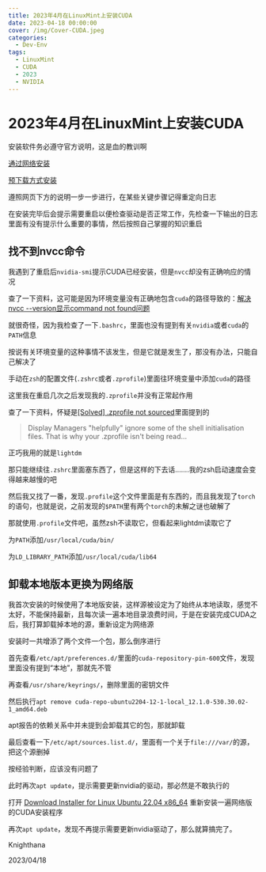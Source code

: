 ```yaml
---
title: 2023年4月在LinuxMint上安装CUDA
date: 2023-04-18 00:00:00
cover: /img/Cover-CUDA.jpeg
categories:
  - Dev-Env
tags: 
  - LinuxMint
  - CUDA
  - 2023
  - NVIDIA
---
```


# 2023年4月在LinuxMint上安装CUDA

安装软件务必遵守官方说明，这是血的教训啊

[通过网络安装](https://developer.nvidia.com/cuda-downloads?target_os=Linux&target_arch=x86_64&Distribution=Ubuntu&target_version=22.04&target_type=deb_network)

[预下载方式安装](https://developer.nvidia.com/cuda-downloads?target_os=Linux&target_arch=x86_64&Distribution=Ubuntu&target_version=22.04&target_type=deb_local)

遵照网页下方的说明一步一步进行，在某些关键步骤记得重定向日志

在安装完毕后会提示需要重启以便检查驱动是否正常工作，先检查一下输出的日志里面有没有提示什么重要的事情，然后按照自己掌握的知识重启

## 找不到nvcc命令

我遇到了重启后`nvidia-smi`提示CUDA已经安装，但是`nvcc`却没有正确响应的情况

查了一下资料，这可能是因为环境变量没有正确地包含`cuda`的路径导致的：[解决nvcc --version显示command not found问题](https://blog.csdn.net/Flying_sfeng/article/details/103343813)

就很奇怪，因为我检查了一下`.bashrc`，里面也没有提到有关`nvidia`或者`cuda`的`PATH`信息

按说有关环境变量的这种事情不该发生，但是它就是发生了，那没有办法，只能自己解决了

手动在`zsh`的配置文件(`.zshrc`或者`.zprofile`)里面往环境变量中添加`cuda`的路径

这里我在重启几次之后发现我的`.zprofile`并没有正常起作用

查了一下资料，怀疑是[\[Solved\] .zprofile not sourced](https://bbs.archlinux.org/viewtopic.php?id=211162)里面提到的

> Display Managers "helpfully" ignore some of the shell initialisation files. That is why your .zprofile isn't being read...

正巧我用的就是`lightdm`

那只能继续往`.zshrc`里面塞东西了，但是这样的下去话.......我的zsh启动速度会变得越来越慢的吧

然后我又找了一番，发现`.profile`这个文件里面是有东西的，而且我发现了`torch`的语句，也就是说，之前发现的`$PATH`里有两个`torch`的未解之谜也破解了

那就使用`.profile`文件吧，虽然zsh不读取它，但看起来lightdm读取它了

为`PATH`添加`/usr/local/cuda/bin/`

为`LD_LIBRARY_PATH`添加`/usr/local/cuda/lib64`

## 卸载本地版本更换为网络版

我首次安装的时候使用了本地版安装，这样源被设定为了始终从本地读取，感觉不太好，不能保持最新，且每次读一遍本地目录浪费时间，于是在安装完成CUDA之后，我打算卸载掉本地的源，重新设定为网络源

安装时一共增添了两个文件一个包，那么倒序进行

首先查看`/etc/apt/preferences.d/`里面的`cuda-repository-pin-600`文件，发现里面没有提到“本地”，那就先不管

再查看`/usr/share/keyrings/`，删除里面的密钥文件

然后执行`apt remove cuda-repo-ubuntu2204-12-1-local_12.1.0-530.30.02-1_amd64.deb`

apt报告的依赖关系中并未提到会卸载其它的包，那就卸载

最后查看一下`/etc/apt/sources.list.d/`，里面有一个关于`file:///var/`的源，把这个源删掉

按经验判断，应该没有问题了

此时再次`apt update`，提示需要更新nvidia的驱动，那必然是不敢执行的

打开
[Download Installer for Linux Ubuntu 22.04 x86_64](https://developer.nvidia.com/cuda-downloads?target_os=Linux&target_arch=x86_64&Distribution=Ubuntu&target_version=22.04&target_type=deb_network)
重新安装一遍网络版的CUDA安装程序

再次`apt update`，发现不再提示需要更新nvidia驱动了，那么就算搞完了。

Knighthana

2023/04/18
